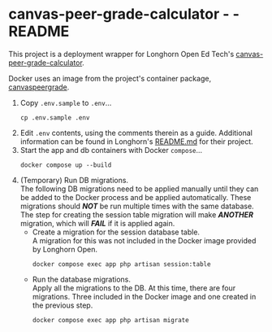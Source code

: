# canvas-peer-grade-calculator - - README

This project is a deployment wrapper for Longhorn Open Ed Tech's [canvas-peer-grade-calculator](https://github.com/longhornopen/canvas-peer-grade-calculator).

Docker uses an image from the project's container package, [canvaspeergrade](https://github.com/longhornopen/canvas-peer-grade-calculator/pkgs/container/canvaspeergrade).

1. Copy `.env.sample` to `.env`…
    ```shell
    cp .env.sample .env
    ```
2. Edit `.env` contents, using the comments therein as a guide.  Additional
   information can be found in Longhorn's [README.md](https://github.com/longhornopen/canvas-peer-grade-calculator/blob/6a2ece08b61a16a28f57d841a0399ca99081cbf4/README.md)
   for their project.
3. Start the app and db containers with Docker `compose`…
    ```shell
    docker compose up --build
    ```
4. (Temporary) Run DB migrations.  
    The following DB migrations need to be applied manually until they can be
    added to the Docker process and be applied automatically.  These migrations
    should **_NOT_** be run multiple times with the same database.  The
    step for creating the session table migration will make **_ANOTHER_**
    migration, which will **_FAIL_** if it is applied again.
   * Create a migration for the session database table.  
     A migration for this was not included in the Docker image provided by
     Longhorn Open.
     ```shell
     docker compose exec app php artisan session:table
     ```
   * Run the database migrations.  
     Apply all the migrations to the DB.  At this time, there are four
     migrations.  Three included in the Docker image and one created in the
     previous step.
     ```shell
     docker compose exec app php artisan migrate
     ```

